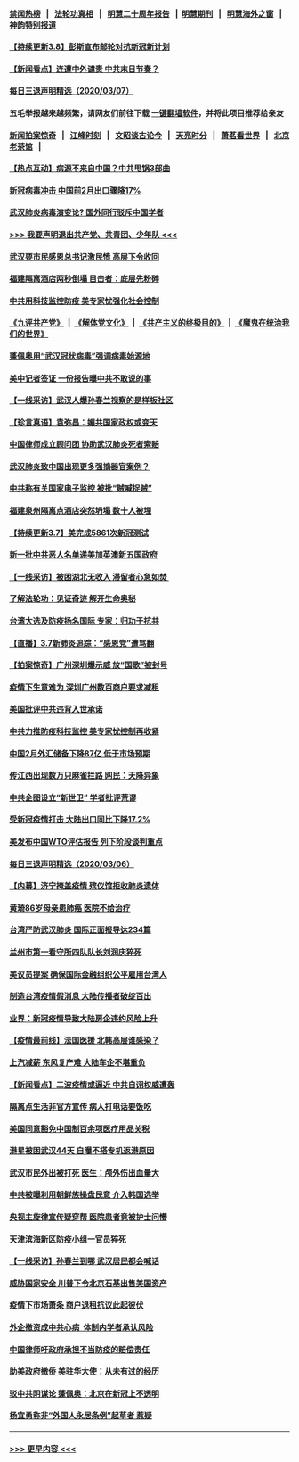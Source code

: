 #### [禁闻热榜](热点新闻.md?=0)  &nbsp;&nbsp;|&nbsp;&nbsp; [法轮功真相](https://github.com/gfw-breaker/truth/blob/master/README.md?=0) &nbsp;&nbsp;|&nbsp;&nbsp; [明慧二十周年报告](https://github.com/gfw-breaker/mh-reports/blob/master/README.md?=0) &nbsp;&nbsp;|&nbsp;&nbsp;[明慧期刊](https://github.com/gfw-breaker/mh-qikan) &nbsp;&nbsp;|&nbsp;&nbsp; [明慧海外之窗](https://github.com/gfw-breaker/mh-news/blob/master/README.md?=0) &nbsp;&nbsp;|&nbsp;&nbsp; [神韵特别报道](https://github.com/gfw-breaker/mh-news/blob/master/shenyun.md?=0)
#### [【持续更新3.8】彭斯宣布邮轮对抗新冠新计划](../pages/nsc413/n11923562.md?t=03081132) 
#### [【新闻看点】连遭中外谴责 中共末日节奏？](../pages/nsc413/n11923402.md?t=03081132) 
#### [每日三退声明精选（2020/03/07）](../pages/nsc413/n11923653.md?t=03081132) 
#### 五毛举报越来越频繁，请网友们前往下载 [一键翻墙软件](https://github.com/gfw-breaker/ssr-accounts)，并将此项目推荐给亲友
#### [新闻拍案惊奇](https://github.com/gfw-breaker/banned-news/blob/master/pages/link4.md) &nbsp;&nbsp;|&nbsp;&nbsp; [江峰时刻](https://github.com/gfw-breaker/banned-news/blob/master/pages/link4.md) &nbsp;&nbsp;|&nbsp;&nbsp; [文昭谈古论今](https://github.com/gfw-breaker/banned-news/blob/master/pages/link4.md) &nbsp;&nbsp;|&nbsp;&nbsp; [天亮时分](https://github.com/gfw-breaker/banned-news/blob/master/pages/link4.md) &nbsp;&nbsp;|&nbsp;&nbsp; [萧茗看世界](https://github.com/gfw-breaker/banned-news/blob/master/pages/link4.md) &nbsp;&nbsp;|&nbsp;&nbsp; [北京老茶馆](https://github.com/gfw-breaker/banned-news/blob/master/pages/link4.md) &nbsp;&nbsp;|&nbsp;&nbsp; 
#### [【热点互动】病源不来自中国？中共甩锅3部曲](../pages/nsc413/n11923404.md?t=03081132) 
#### [新冠病毒冲击 中国前2月出口骤降17%](../pages/nsc413/n11923453.md?t=03081132) 
#### [武汉肺炎病毒演变论? 国外同行驳斥中国学者](../pages/nsc413/n11923064.md?t=03081132) 
#### [>>> 我要声明退出共产党、共青团、少年队 <<<](https://github.com/begood0513/goodnews/blob/master/quit/letter.md) 
#### [武汉要市民感恩总书记激民愤 高层下令收回](../pages/nsc413/n11923221.md?t=03081132) 
#### [福建隔离酒店两秒倒塌 目击者：底层先粉碎](../pages/nsc413/n11923398.md?t=03081132) 
#### [中共用科技监控防疫 美专家忧强化社会控制](../pages/nsc413/n11923236.md?t=03081132) 
#### [《九评共产党》](https://github.com/begood0513/9ping.md/blob/master/README.md) &nbsp;|&nbsp; [《解体党文化》](../../../../jtdwh.md/blob/master/README.md)  &nbsp;|&nbsp; [《共产主义的终极目的》](../../../../gczydzjmd.md/blob/master/README.md) &nbsp;|&nbsp; [《魔鬼在统治我们的世界》](../../../../mgztzwmdsj.md/blob/master/README.md) 
#### [蓬佩奥用“武汉冠状病毒”强调病毒始源地](../pages/nsc413/n11923252.md?t=03081132) 
#### [美中记者签证 一份报告曝中共不敢说的事](../pages/nsc413/n11923242.md?t=03081132) 
#### [【一线采访】武汉人爆孙春兰视察的是样板社区](../pages/nsc413/n11923069.md?t=03081132) 
#### [【珍言真语】袁弥昌：媚共国家政权或变天](../pages/nsc413/n11923199.md?t=03081132) 
#### [中国律师成立顾问团 协助武汉肺炎死者索赔](../pages/nsc413/n11923117.md?t=03081132) 
#### [武汉肺炎致中国出现更多强摘器官案例？](../pages/nsc413/n11923089.md?t=03081132) 
#### [中共称有关国家电子监控 被批“贼喊捉贼”](../pages/nsc413/n11922877.md?t=03081132) 
#### [福建泉州隔离点酒店突然坍塌 数十人被埋](../pages/nsc413/n11922826.md?t=03081132) 
#### [【持续更新3.7】美完成5861次新冠测试](../pages/nsc413/n11921647.md?t=03081132) 
#### [新一批中共恶人名单递美加英澳新五国政府](../pages/nsc413/n11922727.md?t=03081132) 
#### [【一线采访】被困湖北无收入 滞留者心急如焚 ](../pages/nsc413/n11922709.md?t=03081132) 
#### [了解法轮功：见证奇迹 解开生命奥秘](../pages/nsc413/n11922778.md?t=03081132) 
#### [台湾大选及防疫扬名国际 专家：归功于抗共](../pages/nsc413/n11921955.md?t=03081132) 
#### [【直播】3.7新肺炎追踪：“感恩党”遭骂翻](../pages/nsc413/n11922690.md?t=03081132) 
#### [【拍案惊奇】广州深圳爆示威 放“国歌”被封号](../pages/nsc413/n11921679.md?t=03081132) 
#### [疫情下生意难为 深圳广州数百商户要求减租](../pages/nsc413/n11922392.md?t=03081132) 
#### [美国批评中共违背入世承诺](../pages/nsc413/n11922430.md?t=03081132) 
#### [中共力推防疫科技监控 美专家忧控制再收紧](../pages/nsc413/n11922329.md?t=03081132) 
#### [中国2月外汇储备下降87亿 低于市场预期](../pages/nsc413/n11922091.md?t=03081132) 
#### [传江西出现数万只麻雀拦路 网民：天降异象](../pages/nsc413/n11922160.md?t=03081132) 
#### [中共企图设立“新世卫” 学者批评荒谬](../pages/nsc413/n11921839.md?t=03081132) 
#### [受新冠疫情打击 大陆出口同比下降17.2%](../pages/nsc413/n11921736.md?t=03081132) 
#### [美发布中国WTO评估报告 列下阶段谈判重点](../pages/nsc413/n11921572.md?t=03081132) 
#### [每日三退声明精选（2020/03/06）](../pages/nsc413/n11921953.md?t=03081132) 
#### [【内幕】济宁掩盖疫情 殡仪馆拒收肺炎遗体](../pages/nsc413/n11917871.md?t=03081132) 
#### [黄琦86岁母亲患肺癌 医院不给治疗](../pages/nsc413/n11921840.md?t=03081132) 
#### [台湾严防武汉肺炎 国际正面报导达234篇](../pages/nsc413/n11921737.md?t=03081132) 
#### [兰州市第一看守所四队队长刘润庆猝死](../pages/nsc413/n11920358.md?t=03081132) 
#### [美议员提案 确保国际金融组织公平雇用台湾人](../pages/nsc413/n11921691.md?t=03081132) 
#### [制造台湾疫情假消息 大陆传播者破绽百出](../pages/nsc413/n11921050.md?t=03081132) 
#### [业界：新冠疫情导致大陆房企违约风险上升](../pages/nsc413/n11921549.md?t=03081132) 
#### [【疫情最前线】法国医援 北韩高层谁感染？](../pages/nsc413/n11920850.md?t=03081132) 
#### [上汽减薪 东风复产难 大陆车企不堪重负](../pages/nsc413/n11921202.md?t=03081132) 
#### [【新闻看点】二波疫情或逼近 中共自诩权威遭轰](../pages/nsc413/n11920942.md?t=03081132) 
#### [隔离点生活非官方宣传 病人打电话要饭吃](../pages/nsc413/n11921264.md?t=03081132) 
#### [美国同意豁免中国制百余项医疗用品关税](../pages/nsc413/n11921400.md?t=03081132) 
#### [港星被困武汉44天 自曝不搭专机返港原因](../pages/nsc413/n11920926.md?t=03081132) 
#### [武汉市民外出被打死 医生：颅外伤出血量大](../pages/nsc413/n11921303.md?t=03081132) 
#### [中共被曝利用朝鲜族操盘民意 介入韩国选举](../pages/nsc413/n11921006.md?t=03081132) 
#### [央视主旋律宣传疑穿帮 医院患者竟被护士问懵](../pages/nsc413/n11921219.md?t=03081132) 
#### [天津滨海新区防疫小组一官员猝死](../pages/nsc413/n11921205.md?t=03081132) 
#### [【一线采访】孙春兰到哪 武汉居民都会喊话](../pages/nsc413/n11920952.md?t=03081132) 
#### [威胁国家安全 川普下令北京石基出售美国资产](../pages/nsc413/n11921036.md?t=03081132) 
#### [疫情下市场萧条 商户退租抗议此起彼伏](../pages/nsc413/n11921021.md?t=03081132) 
#### [外企撤资成中共心病  体制内学者承认风险](../pages/nsc413/n11920805.md?t=03081132) 
#### [中国律师吁政府承担不当防疫的赔偿责任](../pages/nsc413/n11920309.md?t=03081132) 
#### [助美政府撤侨 美驻华大使：从未有过的经历](../pages/nsc413/n11920832.md?t=03081132) 
#### [驳中共阴谋论 蓬佩奥：北京在新冠上不透明](../pages/nsc413/n11920846.md?t=03081132) 
#### [杨宜勇称非“外国人永居条例”起草者 惹疑](../pages/nsc413/n11920792.md?t=03081132) 

----
#### [ >>> 更早内容 <<< ](../indexes/nsc413-earlier.md)
